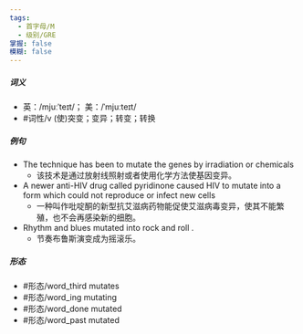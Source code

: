 ```yaml
---
tags:
  - 首字母/M
  - 级别/GRE
掌握: false
模糊: false
---
```

##### 词义
- 英：/mjuːˈteɪt/； 美：/ˈmjuːteɪt/
- #词性/v  (使)突变；变异；转变；转换
##### 例句
- The technique has been to mutate the genes by irradiation or chemicals
	- 该技术是通过放射线照射或者使用化学方法使基因变异。
- A newer anti-HIV drug called pyridinone caused HIV to mutate into a form which could not reproduce or infect new cells
	- 一种叫作吡啶酮的新型抗艾滋病药物能促使艾滋病毒变异，使其不能繁殖，也不会再感染新的细胞。
- Rhythm and blues mutated into rock and roll .
	- 节奏布鲁斯演变成为摇滚乐。
##### 形态
- #形态/word_third mutates
- #形态/word_ing mutating
- #形态/word_done mutated
- #形态/word_past mutated
